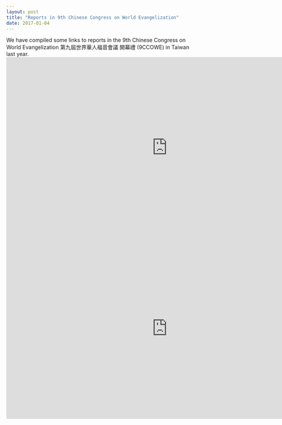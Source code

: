 ```yaml
---
layout: post
title: "Reports in 9th Chinese Congress on World Evangelization"
date: 2017-01-04
---
```


<div class="col s10">
  <span class="black-text flow-text">
    We have compiled some links to reports in the 9th Chinese Congress on World Evangelization 第九屆世界華人福音會議 開幕禮 (9CCOWE) in Taiwan last year.
  </span>
</div>

<div class="video-container">
  <iframe width="853" height="480" src="https://www.youtube.com/embed/VMNKjOEjQuM?start=2354&end=2418" frameborder="0" allowfullscreen></iframe>
</div>

<div class="video-container">
  <iframe width="853" height="480" src="https://www.youtube.com/embed/qZRC7WHyfLk?start=2613&end=2743" frameborder="0" allowfullscreen></iframe>
</div>
